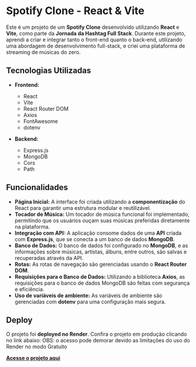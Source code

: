 # Spotify Clone - React & Vite

Este é um projeto de um **Spotify Clone** desenvolvido utilizando **React** e **Vite**, como parte da **Jornada da Hashtag Full Stack**. Durante este projeto, aprendi a criar e integrar tanto o front-end quanto o back-end, utilizando uma abordagem de desenvolvimento full-stack, e criei uma plataforma de streaming de músicas do zero.

## Tecnologias Utilizadas

- **Frontend:**
  - React
  - Vite
  - React Router DOM
  - Axios
  - FontAwesome
  - dotenv

- **Backend:**
  - Express.js
  - MongoDB
  - Cors
  - Path

## Funcionalidades

- **Página Inicial:** A interface foi criada utilizando a **componentização** do React para garantir uma estrutura modular e reutilizável.
- **Tocador de Música:** Um tocador de música funcional foi implementado, permitindo que os usuários ouçam suas músicas preferidas diretamente na plataforma.
- **Integração com API:** A aplicação consome dados de uma **API** criada com **Express.js**, que se conecta a um banco de dados **MongoDB**.
- **Banco de Dados:** O banco de dados foi configurado no **MongoDB**, e as informações sobre músicas, artistas, álbuns, entre outros, são salvas e recuperadas através da API.
- **Rotas:** As rotas de navegação são gerenciadas usando o **React Router DOM**.
- **Requisições para o Banco de Dados:** Utilizando a biblioteca **Axios**, as requisições para o banco de dados MongoDB são feitas com segurança e eficiência.
- **Uso de variáveis de ambiente:** As variáveis de ambiente são gerenciadas com **dotenv** para uma configuração mais segura.

## Deploy

O projeto foi **deployed no Render**. Confira o projeto em produção clicando no link abaixo:
OBS: o acesso pode demorar devido as limitações do uso do Render no modo Gratuito

[**Acesse o projeto aqui**](https://hashtag-fullstack-spotify.onrender.com/)
